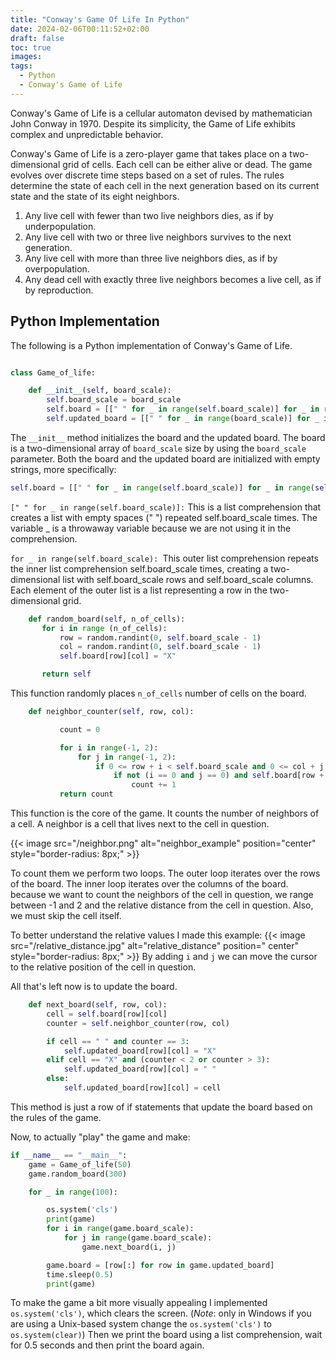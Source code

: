 ```yaml
---
title: "Conway's Game Of Life In Python"
date: 2024-02-06T00:11:52+02:00
draft: false
toc: true
images:
tags:
  - Python
  - Conway's Game of Life
---
```



Conway's Game of Life is a cellular automaton devised by mathematician John Conway in 1970.
Despite its simplicity, the Game of Life exhibits complex and unpredictable behavior. 

Conway's Game of Life is a zero-player game that takes place on a two-dimensional grid of cells.
Each cell can be either alive or dead. 
The game evolves over discrete time steps based on a set of rules. 
The rules determine the state of each cell in the next generation based on its current state and the state of its eight neighbors.


1. Any live cell with fewer than two live neighbors dies, as if by underpopulation.
2. Any live cell with two or three live neighbors survives to the next generation.
3. Any live cell with more than three live neighbors dies, as if by overpopulation.
4. Any dead cell with exactly three live neighbors becomes a live cell, as if by reproduction.


## Python Implementation

The following is a Python implementation of Conway's Game of Life.

```python

class Game_of_life:

    def __init__(self, board_scale):
        self.board_scale = board_scale
        self.board = [[" " for _ in range(self.board_scale)] for _ in range(self.board_scale)]
        self.updated_board = [[" " for _ in range(board_scale)] for _ in range(board_scale)]
```

The `__init__` method initializes the board and the updated board.
The board is a two-dimensional array of `board_scale` size by using the `board_scale` parameter.
Both the board and the updated board are initialized with empty strings, more specifically:
```python
self.board = [[" " for _ in range(self.board_scale)] for _ in range(self.board_scale)]

```
`[" " for _ in range(self.board_scale)]:`
This is a list comprehension that creates a list with empty spaces (" ") repeated self.board_scale times.
The variable _ is a throwaway variable because we are not using it in the comprehension.

`for _ in range(self.board_scale): `This outer list comprehension repeats the inner list comprehension self.board_scale times,
 creating a two-dimensional list with self.board_scale rows and self.board_scale columns. 
 Each element of the outer list is a list representing a row in the two-dimensional grid.

 ```python
     def random_board(self, n_of_cells):
        for i in range (n_of_cells):
            row = random.randint(0, self.board_scale - 1)
            col = random.randint(0, self.board_scale - 1)
            self.board[row][col] = "X"

        return self
 ```

 This function randomly places `n_of_cells` number of cells on the board.

 ```python
     def neighbor_counter(self, row, col):

            count = 0 

            for i in range(-1, 2):
                for j in range(-1, 2):
                    if 0 <= row + i < self.board_scale and 0 <= col + j < self.board_scale:
                        if not (i == 0 and j == 0) and self.board[row + i][col + j] == 'X':
                            count += 1
            return count
```

This function is the core of the game. It counts the number of neighbors of a cell.
A neighbor is a cell that lives next to the cell in question.

{{< image src="/neighbor.png" alt="neighbor_example" position="center" style="border-radius: 8px;" >}}

To count them we perform two loops.
The outer loop iterates over the rows of the board.
The inner loop iterates over the columns of the board.
because we want to count the neighbors of the cell in question, we range between -1 and 2 and the relative distance from the cell in question.
Also, we must skip the cell itself.

To better understand the relative values I made this example:
{{< image src="/relative_distance.jpg" alt="relative_distance" position=" center" style="border-radius: 8px;" >}}
By adding `i` and `j` we can move the cursor to the relative position of the cell in question.


All that's left now is to update the board.

```python
    def next_board(self, row, col):
        cell = self.board[row][col]
        counter = self.neighbor_counter(row, col)

        if cell == " " and counter == 3:
            self.updated_board[row][col] = "X"
        elif cell == "X" and (counter < 2 or counter > 3):
            self.updated_board[row][col] = " "
        else:
            self.updated_board[row][col] = cell 
```
This method is just a row of if statements that update the board based on the rules of the game.

Now, to actually "play" the game and make:


```python
if __name__ == "__main__":
    game = Game_of_life(50)
    game.random_board(300)

    for _ in range(100):

        os.system('cls')
        print(game)
        for i in range(game.board_scale):
            for j in range(game.board_scale):
                game.next_board(i, j)

        game.board = [row[:] for row in game.updated_board]
        time.sleep(0.5) 
        print(game)
```

To make the game a bit more visually appealing I implemented `os.system('cls')`, which clears the screen. (*Note*: only in Windows if you are using
a Unix-based system change the `os.system('cls')` to `os.system(clear)`)
Then we print the board using a list comprehension, wait for 0.5 seconds and then print the board again.

